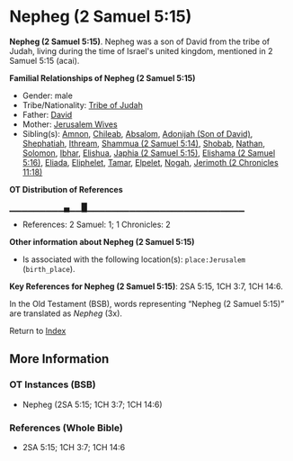 # Nepheg (2 Samuel 5:15)
**Nepheg (2 Samuel 5:15)**. 
Nepheg was a son of David from the tribe of Judah, living during the time of Israel's united kingdom, mentioned in 2 Samuel 5:15 (acai). 




**Familial Relationships of Nepheg (2 Samuel 5:15)**


* Gender: male
* Tribe/Nationality: [Tribe of Judah](../../../groups/md/acai/Judah.md)
* Father: [David](David.md)
* Mother: [Jerusalem Wives](JerusalemWives.md)
* Sibling(s): [Amnon](Amnon.md), [Chileab](Chileab.md), [Absalom](Absalom.md), [Adonijah (Son of David)](Adonijah.md), [Shephatiah](Shephatiah.md), [Ithream](Ithream.md), [Shammua (2 Samuel 5:14)](Shammua.2.md), [Shobab](Shobab.md), [Nathan](Nathan.md), [Solomon](Solomon.md), [Ibhar](Ibhar.md), [Elishua](Elishua.md), [Japhia (2 Samuel 5:15)](Japhia.2.md), [Elishama (2 Samuel 5:16)](Elishama.2.md), [Eliada](Eliada.md), [Eliphelet](Eliphelet.md), [Tamar](Tamar.2.md), [Elpelet](Elpelet.md), [Nogah](Nogah.md), [Jerimoth (2 Chronicles 11:18)](Jerimoth.6.md)


**OT Distribution of References**

▁▁▁▁▁▁▁▁▁▄▁▁█▁▁▁▁▁▁▁▁▁▁▁▁▁▁▁▁▁▁▁▁▁▁▁▁▁▁
* References: 2 Samuel: 1; 1 Chronicles: 2





**Other information about Nepheg (2 Samuel 5:15)**


* Is associated with the following location(s): 
`place:Jerusalem` (`birth_place`). 


**Key References for Nepheg (2 Samuel 5:15)**: 
2SA 5:15, 1CH 3:7, 1CH 14:6. 


In the Old Testament (BSB), words representing “Nepheg (2 Samuel 5:15)” are translated as 
*Nepheg* (3x). 




Return to [Index](00-Index.md)

## More Information

### OT Instances (BSB)

* Nepheg (2SA 5:15; 1CH 3:7; 1CH 14:6)



### References (Whole Bible)

* 2SA 5:15; 1CH 3:7; 1CH 14:6



